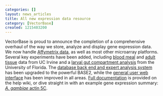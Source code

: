 ```yaml
---
categories: []
layout: news_articles
title: All new expression data resource
category: [VectorBase]
created: 1215403200
---
```

VectorBase is proud to announce the completion of a comprehensive overhaul of the way we store, analyze and display gene expression data.  We now handle <a href="http://funcgen.vectorbase.org/ExpressionData/microarray/Affymetrix%20Plasmodium%20Anopheles">Affymetrix data</a>, as well as most other microarray platforms.  Several key experiments have been added, including <a href="http://funcgen.vectorbase.org/ExpressionData/experiment/Blood%20meal%20time%20series%20(Marinotti%20et%20al.,%202005)">blood meal</a> and <a href="http://funcgen.vectorbase.org/ExpressionData/experiment/Blood-fed%20adult%20female%20tissues%20(Marinotti%20et%20al.,%202005)">adult tissue</a> data from UC Irvine and a <a href="http://funcgen.vectorbase.org/ExpressionData/experiment/Alimentary%20canal%20compartments%20(Neira%20Oviedo%20et%20al.,%202008)">larval gut compartment analysis</a> from the University of Florida.  The <a href="http://funcgen.vectorbase.org/base2">database back end and expert analysis system</a> has been upgraded to the powerful BASE2, while the <a href="http://funcgen.vectorbase.org/ExpressionData">general user web interface</a> has been improved in all areas.  <a href="/help/expression-browser-user-guide">Full documentation</a> is provided on the help wiki, or dive straight in with an example gene expression summary: <a href="http://funcgen.vectorbase.org/ExpressionData/gene/ACT5C_ANOGA"><i>A. gambiae</i> actin 5C</a>.
